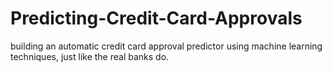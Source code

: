 # Predicting-Credit-Card-Approvals
building an automatic credit card approval predictor using machine learning techniques, just like the real banks do.
